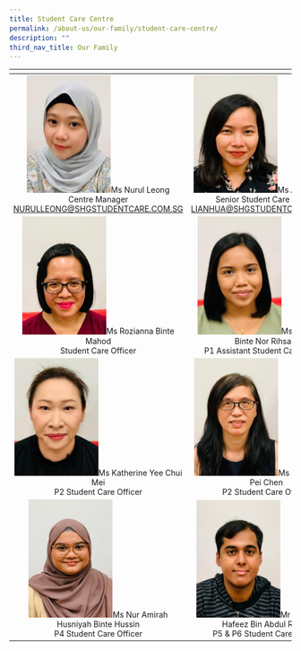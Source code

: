 ```yaml
---
title: Student Care Centre
permalink: /about-us/our-family/student-care-centre/
description: ""
third_nav_title: Our Family
---
```

<table width="600px">
<thead>
  <tr>
    <th width="150px"></th>
    <th width="150px"></th>
    <th width="150px"></th>
  </tr>
</thead>
<tbody>
  <tr>
<td style="text-align: center;"><img src="/images/About%20us/Student%20Care%20Centre/image7.jpg" style ="width:150px">Ms Nurul Leong<br>Centre Manager<br><a href="mailto:NURULLEONG@SHGSTUDENTCARE.COM.SG">NURULLEONG@SHGSTUDENTCARE.COM.SG</a></td>
<td style="text-align: center;"><img src="/images/About%20us/Student%20Care%20Centre/image9.jpg" style ="width:150px">Ms Azlin Arziana<br>Senior Student Care Officer<br><a href="mailto:LIANHUA@SHGSTUDENTCARE.COM.SG">LIANHUA@SHGSTUDENTCARE.COM.SG</a></td>
<td style="text-align: center;">&nbsp;&nbsp;&nbsp;&nbsp;&nbsp;&nbsp;&nbsp;&nbsp;&nbsp;&nbsp;&nbsp;&nbsp;&nbsp;&nbsp;&nbsp;&nbsp;&nbsp;&nbsp;&nbsp;&nbsp;&nbsp;&nbsp;&nbsp;&nbsp;&nbsp;&nbsp;&nbsp;&nbsp;&nbsp;&nbsp;&nbsp;&nbsp;&nbsp;&nbsp;&nbsp;&nbsp;&nbsp;&nbsp;&nbsp;&nbsp;&nbsp;&nbsp;&nbsp;&nbsp;&nbsp;&nbsp;&nbsp;&nbsp;&nbsp;</td>
  </tr>
  <tr>
<td style="text-align: center;"><img src="/images/About%20us/Student%20Care%20Centre/image8.jpg" style ="width:150px">Ms Rozianna Binte Mahod<br>Student Care Officer</td>
<td style="text-align: center;"><img src="/images/About%20us/Student%20Care%20Centre/image11.jpg" style ="width:150px">Ms Qhurraisha Binte Nor Rihsam<br>P1 Assistant Student Care Officer</td>
<td style="text-align: center;"><img src="/images/About%20us/Student%20Care%20Centre/image10.jpg" style ="width:150px">Ms Fasha Binte Ishak<br>P1 Student Care Officer</td>
  </tr>
   <tr>
<td style="text-align: center;"><img src="/images/About%20us/Student%20Care%20Centre/image2.jpg" style ="width:150px">Ms Katherine Yee Chui Mei<br>P2 Student Care Officer</td>
<td style="text-align: center;"><img src="/images/About%20us/Student%20Care%20Centre/image1.jpg" style ="width:150px">Ms Fiona Cheng Pei Chen<br>P2 Student Care Officer</td>
<td style="text-align: center;"><img src="/images/About%20us/Student%20Care%20Centre/image4.jpg" style ="width:150px">Ms Carol Zhen Hong<br>P3 Student Care Officer</td>
  </tr>
  <tr>
<td style="text-align: center;"><img src="/images/About%20us/Student%20Care%20Centre/image3.jpg" style ="width:150px">Ms Nur Amirah Husniyah Binte Hussin<br>P4 Student Care Officer</td>
<td style="text-align: center;"><img src="/images/About%20us/Student%20Care%20Centre/image6.jpg" style ="width:150px">Mr Mohammad Hafeez Bin Abdul Rahim<br>P5 & P6 Student Care Officer</td>
<td style="text-align: center;"></td>
  </tr>
</tbody>
</table>